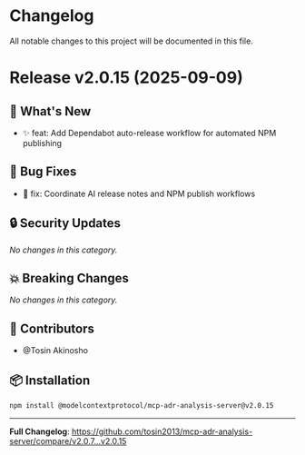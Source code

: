 # Changelog

All notable changes to this project will be documented in this file.

# Release v2.0.15 (2025-09-09)

## 🚀 What's New

- ✨ feat: Add Dependabot auto-release workflow for automated NPM publishing

## 🐛 Bug Fixes

- 🐛 fix: Coordinate AI release notes and NPM publish workflows

## 🔒 Security Updates

_No changes in this category._

## 💥 Breaking Changes

_No changes in this category._

## 👥 Contributors

- @Tosin Akinosho

## 📦 Installation

```bash
npm install @modelcontextprotocol/mcp-adr-analysis-server@v2.0.15
```

---

**Full Changelog**: https://github.com/tosin2013/mcp-adr-analysis-server/compare/v2.0.7...v2.0.15


